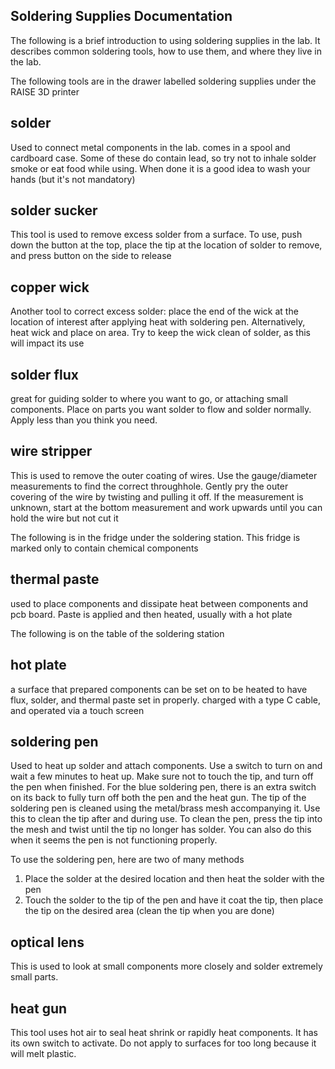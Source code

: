 ﻿
## Soldering Supplies Documentation 

The following is a brief introduction to using soldering supplies in the lab. It describes common soldering tools, how to use them, and where they live in the lab. 

The following tools are in the drawer labelled soldering supplies under the RAISE 3D printer 

## solder 

Used to connect metal components in the lab. comes in a spool and cardboard case. Some of these do contain lead, so try not to  inhale solder smoke or eat food while using. When done it is a good idea to wash your hands (but it's not mandatory)

## solder sucker 
This tool is used to remove excess solder from a surface. To use, push down the button at the top, place the tip at the location of solder to remove, and press button on the side to release 

## copper wick 
Another tool to correct excess solder: place the end of the wick at the location of interest after applying heat with soldering pen. Alternatively, heat wick and place on area. Try to keep the wick clean of solder, as this will impact its use 

## solder flux 
great for guiding solder to where you want to go, or attaching small components. Place on parts you want solder to flow and solder normally. Apply less than you think you need. 

## wire stripper 
This is used to remove the outer coating of wires. Use the gauge/diameter measurements to find the correct throughhole. Gently pry the outer covering of the wire by twisting and pulling it off. If the measurement is unknown, start at the bottom measurement and work upwards until you can hold the wire but not cut it 



The following is in the fridge under the soldering station. This fridge is marked only to contain chemical components 

## thermal paste 
used to place components and dissipate heat between components and pcb board. Paste is applied and then heated, usually with a hot plate 


The following is on the table of the soldering station 


## hot plate 
a surface that prepared components can be set on to be heated to have flux, solder, and thermal paste set in properly. charged with a type C cable, and operated via a touch screen 


## soldering pen 
Used to heat up solder and attach components. Use a switch to turn on and wait a few minutes to heat up. Make sure not to touch the tip, and turn off the pen when finished. For the blue soldering pen, there is an extra switch on its back to fully turn off both the pen and the heat gun. The tip of the soldering pen is cleaned using the metal/brass mesh accompanying it. Use this to clean the tip after and during use. To clean the pen, press the tip into the mesh and twist until the tip no longer has solder. You can also do this when it seems the pen is not functioning properly. 

To use the soldering pen, here are two of many methods

1. Place the solder at the desired location and then heat the solder with the pen 
2. Touch the solder to the tip of the pen and have it coat the tip, then place the tip on the desired area (clean the tip when you are done) 

## optical lens 
This is used to look at small components more closely and solder extremely small parts. 

## heat gun 
This tool uses hot air to seal heat shrink or rapidly heat components. It has its own switch to activate. Do not apply to surfaces for too long because it will melt plastic. 






